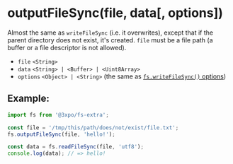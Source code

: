 # outputFileSync(file, data[, options])

Almost the same as `writeFileSync` (i.e. it overwrites), except that if the parent directory does not exist, it's created. `file` must be a file path (a buffer or a file descriptor is not allowed).

- `file` `<String>`
- `data` `<String> | <Buffer> | <Uint8Array>`
- `options` `<Object> | <String>` (the same as [`fs.writeFileSync()` options](https://nodejs.org/api/fs.html#fs_fs_writefilesync_file_data_options))

## Example:

```js
import fs from '@3xpo/fs-extra';

const file = '/tmp/this/path/does/not/exist/file.txt';
fs.outputFileSync(file, 'hello!');

const data = fs.readFileSync(file, 'utf8');
console.log(data); // => hello!
```
